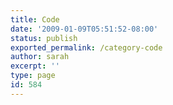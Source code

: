 ```yaml
---
title: Code
date: '2009-01-09T05:51:52-08:00'
status: publish
exported_permalink: /category-code
author: sarah
excerpt: ''
type: page
id: 584
---
```

<!DOCTYPE html PUBLIC "-//W3C//DTD HTML 4.0 Transitional//EN" "http://www.w3.org/TR/REC-html40/loose.dtd">
<?xml encoding="UTF-8">
